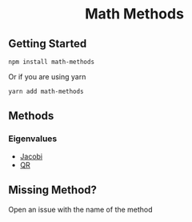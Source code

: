 <div align="center">
  <h1>Math Methods</h1>
</div>

## Getting Started

```
npm install math-methods
```
Or if you are using yarn
```
yarn add math-methods
```

## Methods

### Eigenvalues
* [Jacobi](./src/Eigenvalues/Jacobi)
* [QR](./src/Eigenvalues/QR)

## Missing Method?

Open an issue with the name of the method
